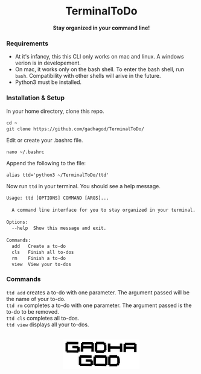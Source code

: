 <h1 align="center">TerminalToDo</h1>
<p align="center"><b>Stay organized in your command line!</b></p>

<h3>Requirements</h3>
<ul>
  <li>At it's infancy, this this CLI only works on mac and linux. A windows verion is in developement. </li>
  <li>On mac, it works only on the bash shell. To enter the bash shell, run <code>bash</code>. Compatibility with other shells will arive in the future.</li>
  <li>Python3 must be installed.</li>
</ul>

<h3>Installation & Setup</h3>
In your home directory, clone this repo.

    cd ~
    git clone https://github.com/gadhagod/TerminalToDo/
Edit or create your .bashrc file.

    nano ~/.bashrc
Append the following to the file:
    
    alias ttd='python3 ~/TerminalToDo/ttd'
Now run <code>ttd</code> in your terminal. You should see a help message.<br>
```
Usage: ttd [OPTIONS] COMMAND [ARGS]...

  A command line interface for you to stay organized in your terminal.

Options:
  --help  Show this message and exit.

Commands:
  add   Create a to-do
  cls   Finish all to-dos
  rm    Finish a to-do
  view  View your to-dos
```
<h3>Commands</h3>
<code>ttd add</code> creates a to-do with one parameter. The argument passed will be the name of your to-do.<br>
<code>ttd rm</code> completes a to-do with one parameter. The argument passed is the to-do to be removed.<br>
<code>ttd cls</code> completes all to-dos.<br>
<code>ttd view</code> displays all your to-dos.
<br><br><p align="center">
  <a href="http://gadhagod.repl.co/"><img src="images/logo.png" legnth=40% width=40%></a>
</p>
